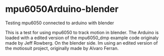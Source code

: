 # mpu6050Arduino-blender
Testing mpu6050 connected to arduino with blender

This is a test for using mpu6050 to track motion in blender. The Arduino is loaded with a edited version of the mpu6050_dmp example code originaly made by Jeff Rowberg.
On the blender side. Im using an edited version of the motiosuit project, originally made by Alvaro Ferran.
